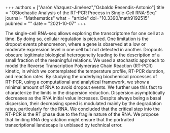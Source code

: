+++ authors = ["Aarón Vázquez-Jiménez","Osbaldo Resendis-Antonio"] title = "OStochastic Analysis of the RT-PCR Process in Single-Cell RNA-Seq" journal= "Mathematics" what = "article" doi="10.3390/math9192515" pubmed = "" date = "2021-10-07" +++

The single-cell RNA-seq allows exploring the transcriptome for one cell at a time. By doing so, cellular regulation is pictured. One limitation is the dropout events phenomenon, where a gene is observed at a low or moderate expression level in one cell but not detected in another. Dropouts obscure legitimate biological heterogeneity leading to the description of a small fraction of the meaningful relations. We used a stochastic approach to model the Reverse Transcription Polymerase Chain Reaction (RT-PCR) kinetic, in which we contemplated the temperature profile, RT-PCR duration, and reaction rates. By studying the underlying biochemical processes of RT-PCR, using a computational and analytical framework, we show a minimal amount of RNA to avoid dropout events. We further use this fact to characterize the limits in the dispersion reduction. Dispersion asymptotically decreases as the RNA initial value increases. Despite always being a basal dispersion, their decreasing speed is modulated mainly by the degradation rates, particularly for the RNA. We concluded that the critical step into the RT-PCR is the RT phase due to the fragile nature of the RNA. We propose that limiting RNA degradation might ensure that the portraited transcriptional landscape is unbiased by technical error.
